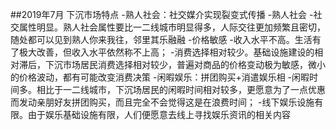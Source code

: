 ##2019年7月
下沉市场特点
-熟人社会：社交媒介实现裂变式传播
  -熟人社会
  -社交属性明显。熟人社会属性要比一二线城市明显得多，人际交往更加频繁且密切，随处都可以见到熟人你来我往，邻里其乐融融
-价格敏感
  -收入水平不高。生活有了极大改善，但收入水平依然称不上高；
  -消费选择相对较少。基础设施建设的相对滞后，下沉市场居民消费选择相对较少，普遍对商品的价格变动极为敏感，微小的价格波动，都有可能改变消费决策
-闲暇娱乐：拼团购买+消遣娱乐相
  -闲暇时间多。相比于一二线城市，下沉场居民的闲暇时间相对较多，更愿意为了一点优惠而发动亲朋好友拼团购买，而且完全不会觉得这是在浪费时间；
  -线下娱乐设施有限。由于娱乐基础设施有限，人们便愿意去线上寻找娱乐资讯的相关内容

